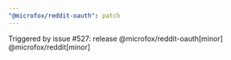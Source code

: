 ```yaml
---
"@microfox/reddit-oauth": patch
---
```


Triggered by issue #527: release @microfox/reddit-oauth[minor] @microfox/reddit[minor]
